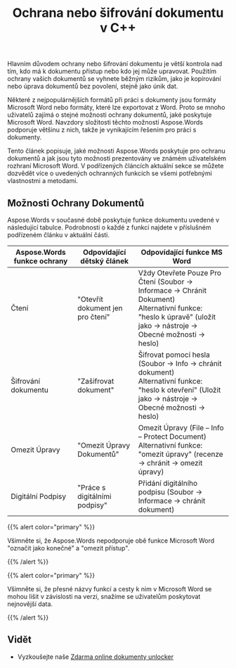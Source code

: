 ﻿---
title: Ochrana nebo šifrování dokumentu v C++
second_title: Aspose.Words pro C++
articleTitle: Ochrana nebo šifrování dokumentu
linktitle: Ochrana nebo šifrování dokumentu
description: "Aspose.Words pro C++ poskytuje pouze pro čtení, šifrování dokumentu, omezení úprav a digitální podpisy pro ochranu dokumentů. Aspose.Words podporuje většinu možností ochrany Word."
type: docs
weight: 50
url: /cs/cpp/protect-or-encrypt-a-document/
timestamp: 2024-01-27-14-07-04
---

Hlavním důvodem ochrany nebo šifrování dokumentu je větší kontrola nad tím, kdo má k dokumentu přístup nebo kdo jej může upravovat. Použitím ochrany vašich dokumentů se vyhnete běžným rizikům, jako je kopírování nebo úprava dokumentů bez povolení, stejně jako únik dat.

Některé z nejpopulárnějších formátů při práci s dokumenty jsou formáty Microsoft Word nebo formáty, které lze exportovat z Word. Proto se mnoho uživatelů zajímá o stejné možnosti ochrany dokumentů, jaké poskytuje Microsoft Word. Navzdory složitosti těchto možností Aspose.Words podporuje většinu z nich, takže je vynikajícím řešením pro práci s dokumenty.

Tento článek popisuje, jaké možnosti Aspose.Words poskytuje pro ochranu dokumentů a jak jsou tyto možnosti prezentovány ve známém uživatelském rozhraní Microsoft Word. V podřízených článcích aktuální sekce se můžete dozvědět více o uvedených ochranných funkcích se všemi potřebnými vlastnostmi a metodami.

## Možnosti Ochrany Dokumentů

Aspose.Words v současné době poskytuje funkce dokumentu uvedené v následující tabulce. Podrobnosti o každé z funkcí najdete v příslušném podřízeném článku v aktuální části.

| Aspose.Words funkce ochrany | Odpovídající dětský článek | Odpovídající funkce MS Word |
| ------------------------------- | ------------------------------ | ------------------------------------------------------------ |
| Čtení | "Otevřít dokument jen pro čtení" | Vždy Otevřete Pouze Pro Čtení (Soubor → Informace → Chránit Dokument)<br />Alternativní funkce: "heslo k úpravě" (uložit jako → nástroje → Obecné možnosti → heslo) |
| Šifrování dokumentu | "Zašifrovat dokument" | Šifrovat pomocí hesla (Soubor → Info → chránit dokument)<br />Alternativní funkce: "heslo k otevření" (Uložit jako → nástroje → Obecné možnosti → heslo) |
| Omezit Úpravy | "Omezit Úpravy Dokumentů" | Omezit Úpravy (File – Info – Protect Document)<br />Alternativní funkce: "omezit úpravy" (recenze → chránit → omezit úpravy) |
| Digitální Podpisy | "Práce s digitálními podpisy" | Přidání digitálního podpisu (Soubor → Informace → chránit dokument) |

{{% alert color="primary" %}}

Všimněte si, že Aspose.Words nepodporuje obě funkce Microsoft Word "označit jako konečné" a "omezit přístup".

{{% /alert %}}

{{% alert color="primary" %}}

Všimněte si, že přesné názvy funkcí a cesty k nim v Microsoft Word se mohou lišit v závislosti na verzi, snažíme se uživatelům poskytovat nejnovější data.

{{% /alert %}}

## Vidět

* Vyzkoušejte naše [Zdarma online dokumenty unlocker](https://products.aspose.app/words/unlock)
